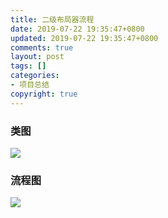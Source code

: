 ```yaml
---
title: 二级布局器流程
date: 2019-07-22 19:35:47+0800 
updated: 2019-07-22 19:35:47+0800
comments: true
layout: post
tags: []
categories: 
- 项目总结
copyright: true
---
```

### 类图
![](http://www.plantuml.com/plantuml/proxy?cache=no&src=https://it-boyer.github.io/iDocs/uml/seclayout-class.plantuml)

###  流程图
![](http://www.plantuml.com/plantuml/proxy?cache=no&src=https://it-boyer.github.io/iDocs/uml/secLayout-act.plantuml)
